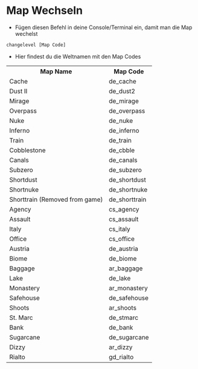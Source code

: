 # Map Wechseln

* Fügen diesen Befehl in deine Console/Terminal ein, damit man die Map wechelst

```bash
changelevel [Map Code]
```

* Hier findest du die Weltnamen mit den Map Codes

<table>
  <tr>
    <th>Map Name</th>
    <th>Map Code</th>
  </tr>
  <tr>
    <td>Cache</td>
    <td>de_cache</td>
  </tr>
  
  <tr>
    <td>Dust II</td>
    <td>de_dust2</td>
  </tr>
  
  <tr>
    <td>Mirage</td>
    <td>de_mirage</td>
  </tr>
  
  <tr>
    <td>Overpass</td>
    <td>de_overpass</td>
  </tr>
  
  <tr>
    <td>Nuke</td>
    <td>de_nuke</td>
  </tr>
  
  <tr>
    <td>Inferno</td>
    <td>de_inferno</td>
  </tr>
  
  <tr>
    <td>Train</td>
    <td>de_train</td>
  </tr>

  <tr>
    <td>Cobblestone</td>
    <td>de_cbble</td>
  </tr>
  
  <tr>
    <td>Canals</td>
    <td>de_canals</td>
  </tr>
  
  <tr>
    <td>Subzero</td>
    <td>de_subzero</td>
  </tr>

  <tr>
    <td>Shortdust</td>
    <td>de_shortdust</td>
  </tr>
  
  <tr>
    <td>Shortnuke</td>
    <td>de_shortnuke</td>
  </tr>
  
  <tr>
    <td>Shorttrain (Removed from game)</td>
    <td>de_shorttrain</td>
  </tr>

  <tr>
    <td>Agency</td>
    <td>cs_agency</td>
  </tr>
  
  <tr>
    <td>Assault</td>
    <td>cs_assault</td>
  </tr>
  
  <tr>
    <td>Italy</td>
    <td>cs_italy</td>
  </tr>

  <tr>
    <td>Office</td>
    <td>cs_office</td>
  </tr>
  
  <tr>
    <td>Austria</td>
    <td>de_austria</td>
  </tr>
  
  <tr>
    <td>Biome</td>
    <td>de_biome</td>
  </tr>

  <tr>
    <td>Baggage</td>
    <td>ar_baggage</td>
  </tr>
  
  <tr>
    <td>Lake</td>
    <td>de_lake</td>
  </tr>
  
  <tr>
    <td>Monastery</td>
    <td>ar_monastery</td>
  </tr>

  <tr>
    <td>Safehouse</td>
    <td>de_safehouse</td>
  </tr>
  
  <tr>
    <td>Shoots</td>
    <td>ar_shoots</td>
  </tr>
  
  <tr>
    <td>St. Marc</td>
    <td>de_stmarc</td>
  </tr>

  <tr>
    <td>Bank</td>
    <td>de_bank</td>
  </tr>
  
  <tr>
    <td>Sugarcane</td>
    <td>de_sugarcane</td>
  </tr>
    
  <tr>
    <td>Dizzy</td>
    <td>ar_dizzy</td>
  </tr>
  
  <tr>
    <td>Rialto</td>
    <td>gd_rialto</td>
  </tr>
</table>
